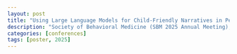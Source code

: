 ```yaml
---
layout: post
title: "Using Large Language Models for Child-Friendly Narratives in Pediatric IBD Education"
description: "Society of Behavioral Medicine (SBM 2025 Annual Meeting), San Francisco, CA — Poster"
categories: [conferences]
tags: [poster, 2025]
---
```

